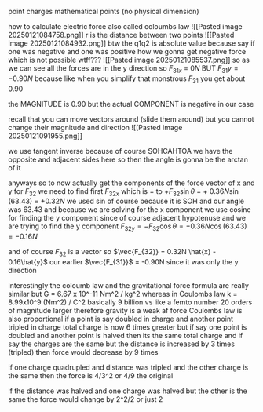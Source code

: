 point charges
mathematical points (no physical dimension)

how to calculate electric force
also called coloumbs law
![[Pasted image 20250121084758.png]]
r is the distance between two points
![[Pasted image 20250121084932.png]]
btw the q1q2 is absolute value because say if one was negative and one was positive how we gonna get negative force which is not possible wtff???
![[Pasted image 20250121085537.png]]
so as we can see all the forces are in the y direction
so $F_{31x}$ = $0N$ BUT $F_31y = -0.90N$ because like when you simplify that monstrous $F_{31}$ you get about 0.90

the MAGNITUDE is 0.90 but the actual COMPONENT is negative in our case

recall that you can move vectors around (slide them around)
but you cannot change their magnitude and direction
![[Pasted image 20250121091955.png]]

we use tangent inverse because of course SOHCAHTOA we have the opposite and adjacent sides here so then the angle is gonna be the arctan of it

anyways so to now actually get the components of the force vector of x and y for $F_{32}$ 
we need to find first $F_{32x}$ which is = to $+F_{32} \sin \theta$ = + $0.36N \sin (63.43)$ = $+0.32N$ 
we used sin of course because it is SOH and our angle was 63.43 and because we are solving for the x component
we use cosine for finding the y component since of course adjacent hypotenuse and we are trying to find the y component 
$F_{32y} = -F_{32} \cos \theta = -0.36N \cos(63.43) = -0.16N$ 

and of course $F_{32}$ is a vector so $\vec{F_{32}} = 0.32N \hat{x} - 0.16\hat{y}$ 
our earlier $\vec{F_{31}}$ = -0.90N since it was only the y direction

interestingly the coloumb law and the gravitational force formula are really similar but G = 6.67 x 10^-11 Nm^2 / kg^2 whereas in Coulombs law k = 8.99x10^9 (Nm^2) / C^2 basically 9 billion vs like a femto number 20 orders of magnitude larger therefore gravity is a weak af force
Coulombs law is also proportional if a point is say doubled in charge and another point tripled in charge total charge is now 6 times greater but if say one point is doubled and another point is halved then its the same total charge and if say the charges are the same but the distance is increased by 3 times (tripled) then force would decrease by 9 times

if one charge quadrupled and distance was tripled and the other charge is the same then the force is 4/3^2 or 4/9 the original

if the distance was halved and one charge was halved but the other is the same the force would change by 2^2/2 or just 2

